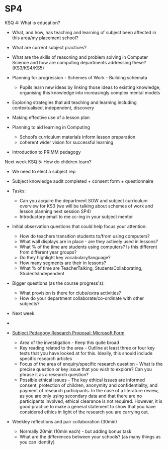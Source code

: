 SP4
===

KSQ 4: What is education?

* What, and how, has teaching and learning of subject been affected in this area/my placement school?
* What are current subject practices?
* What are the skills of reasoning and problem solving in Computer Science and how are computing departments addressing these? (KS3/KS4/KS5)
* Planning for progression - Schemes of Work - Building schemata
    * Pupils learn new ideas by linking those ideas to existing knowledge, organising this knowledge into increasingly complex mental models
* Exploring strategies that aid teaching and learning including contextualised, independent, discovery
* Making effective use of a lesson plan

* Planning to aid learning in Computing
    * School’s curriculum materials inform lesson preparation
    * coherent wider vision for successful learning
* Introduction to PRIMM pedagogy

Next week 
KSQ 5: How do children learn?

* We need to elect a subject rep
* Subject knowledge audit completed + consent form + questionnaire


* Tasks:
    * Can you acquire the department SOW and subject curriculum overview for KS3 (we will be talking about schemes of work and lesson planning next session SP4)
    * Introductory email to me cc-ing in your subject mentor
* Initial observation questions that could help focus your attention:
    * How do teachers transition students to/from using computers?
    * What wall displays are in place - are they actively used in lessons?
    * What % of the time are students using computers? Is this different from different year groups?
    * Do they highlight key vocabulary/language?
    * How many segments are their in lessons?
    * What % of time are TeacherTalking, StudentsCollaborating, StudentsIndependent
* Bigger questions (as the course progress's):
    * What provision is there for clubs/extra activities?
    * How do your department collaborate/co-ordinate with other subjects?

* Next week
* 
* [Subject Pedagogy Research Proposal: Microsoft Form](https://forms.office.com/Pages/DesignPage.aspx?lang=en-GB&origin=OfficeDotCom&route=Start#FormId=2rIgA90iq02MIW5kS6FPE4bZosdBzY5AvRurHpjUivVUQ0JRMFNOREUwNlBTVkxLREQ5UDFQVDVaRC4u)
    * Area of the investigation - Keep this quite broad
    * Key reading related to the area - Outline at least three or four key texts that you have looked at for this. Ideally, this should include specific research articles
    * Focus of the area of enquiry/specific research question - What is the precise question or key issue that you wish to explore? Can you phrase it as a research question?
    * Possible ethical issues - The key ethical issues are informed consent, protection of children, anonymity and confidentiality, and payment of research participants. In the case of a literature review, as you are only using secondary data and that there are no participants involved, ethical clearance is not required. However, it is good practice to make a general statement to show that you have considered ethics in light of the research you are carrying out.

* Weekley reflections and pair collaboration (30min)
    * Normally  20min (10min each) - but adding bonus task
    * What are the differences between your schools? (as many things as you can identify)


